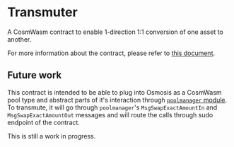 # Transmuter

A CosmWasm contract to enable 1-direction 1:1 conversion of one asset to another.

For more information about the contract, please refer to [this document](./contracts/transmuter/README.md).

## Future work

This contract is intended to be able to plug into Osmosis as a CosmWasm pool type and abstract parts of it's interaction through [`poolmanager` module](https://github.com/osmosis-labs/osmosis/tree/main/x/poolmanager).
To transmute, it will go through `poolmanager`'s `MsgSwapExactAmountIn` and `MsgSwapExactAmountOut` messages and will route the calls through sudo endpoint of the contract.

This is still a work in progress.

